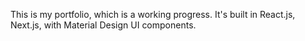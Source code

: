 This is my portfolio, which is a working progress. It's built in React.js, Next.js, with Material Design UI components.
